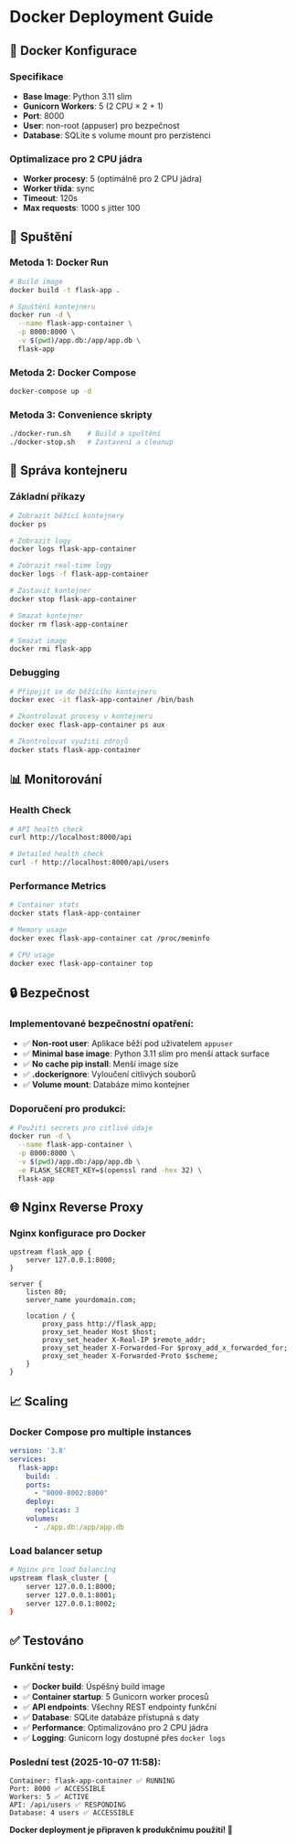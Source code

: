 # Docker Deployment Guide

## 🐳 Docker Konfigurace

### Specifikace
- **Base Image**: Python 3.11 slim
- **Gunicorn Workers**: 5 (2 CPU × 2 + 1)
- **Port**: 8000
- **User**: non-root (appuser) pro bezpečnost
- **Database**: SQLite s volume mount pro perzistenci

### Optimalizace pro 2 CPU jádra
- **Worker procesy**: 5 (optimálně pro 2 CPU jádra)
- **Worker třída**: sync
- **Timeout**: 120s
- **Max requests**: 1000 s jitter 100

## 🚀 Spuštění

### Metoda 1: Docker Run
```bash
# Build image
docker build -t flask-app .

# Spuštění kontejneru
docker run -d \
  --name flask-app-container \
  -p 8000:8000 \
  -v $(pwd)/app.db:/app/app.db \
  flask-app
```

### Metoda 2: Docker Compose
```bash
docker-compose up -d
```

### Metoda 3: Convenience skripty
```bash
./docker-run.sh    # Build a spuštění
./docker-stop.sh   # Zastavení a cleanup
```

## 🔧 Správa kontejneru

### Základní příkazy
```bash
# Zobrazit běžící kontejnery
docker ps

# Zobrazit logy
docker logs flask-app-container

# Zobrazit real-time logy
docker logs -f flask-app-container

# Zastavit kontejner
docker stop flask-app-container

# Smazat kontejner
docker rm flask-app-container

# Smazat image
docker rmi flask-app
```

### Debugging
```bash
# Připojit se do běžícího kontejneru
docker exec -it flask-app-container /bin/bash

# Zkontrolovat procesy v kontejneru
docker exec flask-app-container ps aux

# Zkontrolovat využití zdrojů
docker stats flask-app-container
```

## 📊 Monitorování

### Health Check
```bash
# API health check
curl http://localhost:8000/api

# Detailed health check
curl -f http://localhost:8000/api/users
```

### Performance Metrics
```bash
# Container stats
docker stats flask-app-container

# Memory usage
docker exec flask-app-container cat /proc/meminfo

# CPU usage
docker exec flask-app-container top
```

## 🔒 Bezpečnost

### Implementované bezpečnostní opatření:
- ✅ **Non-root user**: Aplikace běží pod uživatelem `appuser`
- ✅ **Minimal base image**: Python 3.11 slim pro menší attack surface
- ✅ **No cache pip install**: Menší image size
- ✅ **.dockerignore**: Vyloučení citlivých souborů
- ✅ **Volume mount**: Databáze mimo kontejner

### Doporučení pro produkci:
```bash
# Použití secrets pro citlivé údaje
docker run -d \
  --name flask-app-container \
  -p 8000:8000 \
  -v $(pwd)/app.db:/app/app.db \
  -e FLASK_SECRET_KEY=$(openssl rand -hex 32) \
  flask-app
```

## 🌐 Nginx Reverse Proxy

### Nginx konfigurace pro Docker
```nginx
upstream flask_app {
    server 127.0.0.1:8000;
}

server {
    listen 80;
    server_name yourdomain.com;

    location / {
        proxy_pass http://flask_app;
        proxy_set_header Host $host;
        proxy_set_header X-Real-IP $remote_addr;
        proxy_set_header X-Forwarded-For $proxy_add_x_forwarded_for;
        proxy_set_header X-Forwarded-Proto $scheme;
    }
}
```

## 📈 Scaling

### Docker Compose pro multiple instances
```yaml
version: '3.8'
services:
  flask-app:
    build: .
    ports:
      - "8000-8002:8000"
    deploy:
      replicas: 3
    volumes:
      - ./app.db:/app/app.db
```

### Load balancer setup
```bash
# Nginx pro load balancing
upstream flask_cluster {
    server 127.0.0.1:8000;
    server 127.0.0.1:8001;
    server 127.0.0.1:8002;
}
```

## ✅ Testováno

### Funkční testy:
- ✅ **Docker build**: Úspěšný build image
- ✅ **Container startup**: 5 Gunicorn worker procesů
- ✅ **API endpoints**: Všechny REST endpointy funkční
- ✅ **Database**: SQLite databáze přístupná s daty
- ✅ **Performance**: Optimalizováno pro 2 CPU jádra
- ✅ **Logging**: Gunicorn logy dostupné přes `docker logs`

### Poslední test (2025-10-07 11:58):
```
Container: flask-app-container ✅ RUNNING
Port: 8000 ✅ ACCESSIBLE  
Workers: 5 ✅ ACTIVE
API: /api/users ✅ RESPONDING
Database: 4 users ✅ ACCESSIBLE
```

**Docker deployment je připraven k produkčnímu použití! 🚀**
